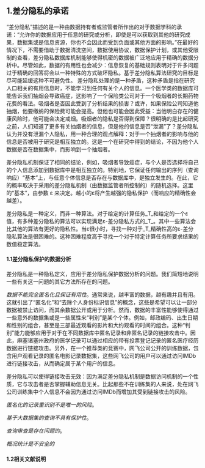 ## 1.差分隐私的承诺
“差分隐私”描述的是一种由数据持有者或监管者所作出的对于数据学科的承诺：“允许你的数据应用于任意的研究或分析，即使是可以获取到其他的研究成果，数据集或是信息资源，你也不会因此而受到负面或其他方面的影响。”在最好的情况下，不需要借助于数据清洗空间，数据使用协议，数据保护计划，或其他受限制的查看，差分隐私数据库机制能够使得机密的数据被广泛地应用于精确的数据分析中。尽管如此，数据的有用性也会减少：信息恢复的基础规则表明对于许多问题过于精确的回答将会以一种特殊的方式破坏隐私。基于差分隐私算法研究的目标是尽可能延缓这种不可避免性。
差分隐私处理的是一种矛盾，这种矛盾是指在研究人口相关的有用信息时，不能学习到任何有关个人的信息。一个医学类的数据库可能告诉我们抽烟会导致癌症，这影响了一个保险类公司对于一个吸烟者的长期药物花费的看法。吸烟者是否因此受到了分析结果的损害？或许，如果保险公司知道他抽烟，他要缴纳的保险费可能会提高。但他也可能会因此受益：当他明白存在的健康风险时，他可能会决定戒烟。吸烟者的隐私是否得到保障？很明确的是比起研究之前，人们知道了更多有关抽烟者的信息，但是他的信息是否“泄漏”了？差分隐私认为并没有泄漏个人隐私，用一种合理的观点解释：对于一个抽烟者的影响与他的信息是否被用于研究是相互独立的。这是一个在研究中得到的结论，不因为他个人数据是否在数据集中，而影响到一个抽烟者。

差分隐私机制保证了相同的结论，例如，吸烟者导致癌症，与个人是否选择将自己的个人信息添加到数据库中是相互独立的。特别地，它保证任何输出的序列（查询响应）“基本”上，与任意个体信息是否存在与数据库中，是独立发生的。在此，它的概率取决于采用的差分隐私机制（由数据监管者所控制的）的随机选择。这里的“基本”，由参数 &epsilon; 来决定。越小的&epsilon;将产生越强的隐私保护（而响应的精确性会越差）。

差分隐私是一种定义，而非一种算法。对于给定的计算任务_T_和给定的一个&epsilon;值，有多种差分隐私的算法可以实现满足&epsilon;-差分隐私方式的_T_。其中一些算法会比其他的算法有更好的隐私性。当&epsilon;很小时，寻找一种对于_T_精确性高的&epsilon;-差分隐私算法是很困难的。这种困难程度高于寻找一个对于特定计算任务所要求结果的数值稳定算法。



#### 1.1差分隐私保护的数据分析
差分隐私是一种隐私定义，应用于差分隐私保护数据分析的问题。我们简短地说明一些有关这一问题的其它方法所存在的问题。

_数据不能完全匿名化且保证有用性_。通常来说，越丰富的数据，越有趣并且有用。这就引出了“匿名化”和“去除个人身份标识信息”的概念，这些是希望可以让一部分数据被禁止访问，而其余数据公开或用于分析。然而，数据的丰富性能够使得通过一些意外的数据集或是一些属性来“判别”是某个个体。例如，邮政编码、出生日期和性别的组合，甚至是三部最近观看的影片和大约观看的时间的组合。这种“判别”能力能够应用于对于在不同数据库中匿名记录和非匿名记录的链接攻击中。因此，麻塞诸塞州政府的医学记录可以通过相应的带有投票登记记录的匿名医疗经历数据进行链接攻击。另外，在一个推荐类的竞赛中，网飞公司公开的训练数据，包含用户观看记录的匿名电影记录数据集，这些网飞公司的用户可以通过访问IMDb进行链接攻击，从而确定属于某个用户的信息。


差分隐私可以使得链接攻击无效：因为满足差分隐私机制是数据访问机制的一个性质，它与攻击者是否掌握辅助信息无关。比起那些不在训练集的人来说，处在网飞公司训练集中个人信息不会因为通过访问IMDb而增加其受到链接攻击的风险。

_匿名化的记录重识别不是唯一的风险_。

_基于大数据集的查询不具有保护性_。

_查询审查是存在问题的_。

_概况统计是不安全的_




#### 1.2相关文献说明


























